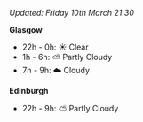 *Updated: Friday 10th March 21:30*

**Glasgow**

* 22h - 0h: :sunny: Clear
* 1h - 6h: :partly_sunny: Partly Cloudy
* 7h - 9h: :cloud: Cloudy

**Edinburgh**

* 22h - 9h: :partly_sunny: Partly Cloudy
